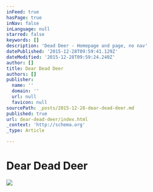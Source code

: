 ```yaml
---
inFeed: true
hasPage: true
inNav: false
inLanguage: null
starred: false
keywords: []
description: 'Dead Deer - Homepage and page, no nav'
datePublished: '2015-12-28T09:59:41.129Z'
dateModified: '2015-12-28T09:59:24.240Z'
author: []
title: Dear Dead Deer
authors: []
publisher:
  name: ''
  domain: ''
  url: null
  favicon: null
sourcePath: _posts/2015-12-28-dear-dead-deer.md
published: true
url: dear-dead-deer/index.html
_context: 'http://schema.org'
_type: Article

---
```

# Dear Dead Deer
![](https://s3-us-west-2.amazonaws.com/the-grid-img/p/d6578afe0fd4ea641aeaa8c6ff9cb68132bdef63.png)